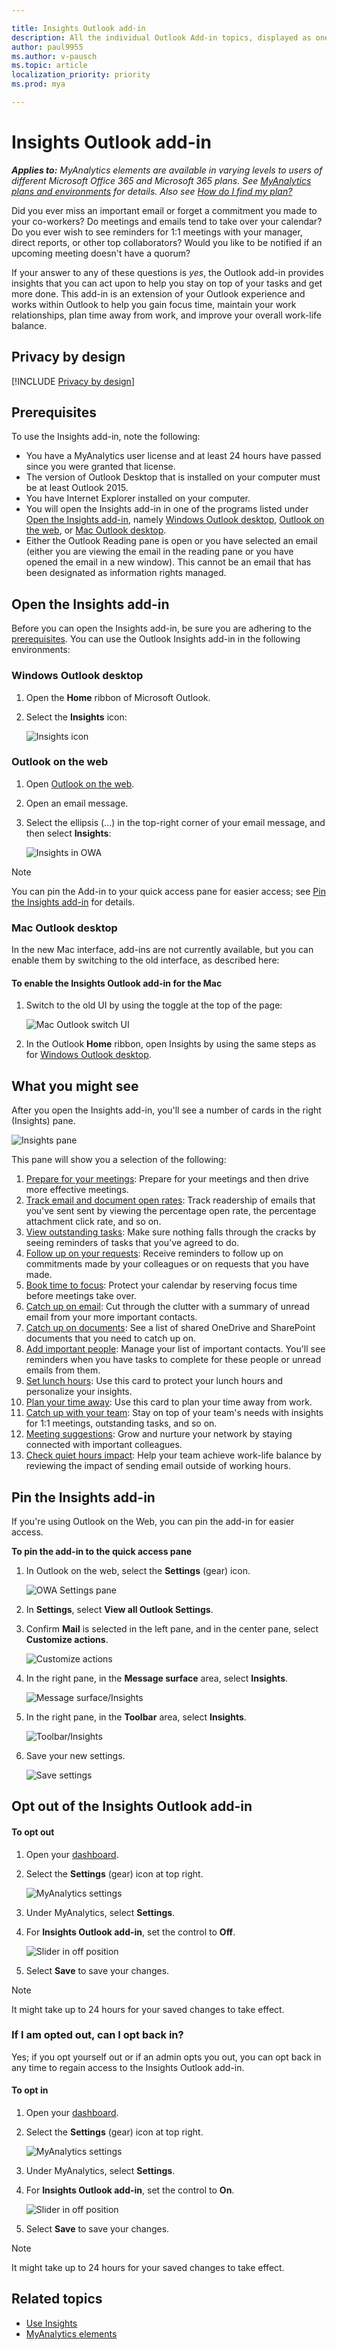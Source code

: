 ```yaml
---

title: Insights Outlook add-in
description: All the individual Outlook Add-in topics, displayed as one in MyAnalytics
author: paul9955
ms.author: v-pausch
ms.topic: article
localization_priority: priority 
ms.prod: mya

---
```


# Insights Outlook add-in

_**Applies to:** MyAnalytics elements are available in varying levels to users of different Microsoft Office 365 and Microsoft 365 plans. See [MyAnalytics plans and environments](../overview/plans-environments.md) for details. Also see [How do I find my plan?](../overview/mya-faq.md#q4-how-can-i-find-out-what-my-plan-is)_

Did you ever miss an important email or forget a commitment you made to your co-workers? Do meetings and emails tend to take over your calendar? Do you ever wish to see reminders for 1:1 meetings with your manager, direct reports, or other top collaborators? Would you like to be notified if an upcoming meeting doesn't have a quorum?

If your answer to any of these questions is _yes_, the Outlook add-in provides insights that you can act upon to help you stay on top of your tasks and get more done. This add-in is an extension of your Outlook experience and works within Outlook to help you gain focus time, maintain your work relationships, plan time away from work, and improve your overall work-life balance.

## Privacy by design 

[!INCLUDE [Privacy by design](../includes/privacy-by-design.md)]

## Prerequisites

To use the Insights add-in, note the following:

 * You have a MyAnalytics user license and at least 24 hours have passed since you were granted that license.
 * The version of Outlook Desktop that is installed on your computer must be at least Outlook 2015.
 * You have Internet Explorer installed on your computer. 
 * You will open the Insights add-in in one of the programs listed under [Open the Insights add-in](#open-the-insights-add-in), namely [Windows Outlook desktop](#windows-outlook-desktop), [Outlook on the web](#outlook-on-the-web), or [Mac Outlook desktop](#mac-outlook-desktop). 
 * Either the Outlook Reading pane is open or you have selected an email (either you are viewing the email in the reading pane or you have opened the email in a new window). This cannot be an email that has been designated as information rights managed.

## Open the Insights add-in

Before you can open the Insights add-in, be sure you are adhering to the [prerequisites](#prerequisites). You can use the Outlook Insights add-in in the following environments: 

### Windows Outlook desktop

1. Open the **Home** ribbon of Microsoft Outlook.

2. Select the **Insights** icon:

    ![Insights icon](../../images/mya/use/insights-view-sm.png)

### Outlook on the web

1. Open [Outlook on the web](https://outlook.office.com/mail/inbox).

2. Open an email message.

3. Select the ellipsis (...) in the top-right corner of your email message, and then select **Insights**:

   ![Insights in OWA](../../images/mya/use/insights-in-owa.png)

> [!Note] 
> You can pin the Add-in to your quick access pane for easier access; see [Pin the Insights add-in](#pin-the-insights-add-in) for details.   

### Mac Outlook desktop

In the new Mac interface, add-ins are not currently available, but you can enable them by switching to the old interface, as described here: 
 
#### To enable the Insights Outlook add-in for the Mac

1. Switch to the old UI by using the toggle at the top of the page:

   ![Mac Outlook switch UI](../../images/mya/use/mac-outlook-switch-ui.png)
 
2. In the Outlook **Home** ribbon, open Insights by using the same steps as for [Windows Outlook desktop](#windows-outlook-desktop).

## What you might see

After you open the Insights add-in, you'll see a number of cards in the right (Insights) pane. 

![Insights pane](../../images/mya/use/insights-cards-trunc-2.png)
  
This pane will show you a selection of the following:

1.	[Prepare for your meetings](use-the-insights.md#prepare-for-your-meetings): Prepare for your meetings and then drive more effective meetings.
2.	[Track email and document open rates](use-the-insights.md#track-email-and-document-open-rates): Track readership of emails that you've sent sent by viewing the percentage open rate, the percentage attachment click rate, and so on.
3.	[View outstanding tasks](use-the-insights.md#view-outstanding-tasks): Make sure nothing falls through the cracks by seeing reminders of tasks that you've agreed to do. 
4.	[Follow up on your requests](use-the-insights.md#follow-up-on-your-requests): Receive reminders to follow up on commitments made by your colleagues or on requests that you have made.  
5.	[Book time to focus](use-the-insights.md#book-time-to-focus): Protect your calendar by reserving focus time before meetings take over.  
6.	[Catch up on email](use-the-insights.md#catch-up-on-email): Cut through the clutter with a summary of unread email from your more important contacts. 
7.	[Catch up on documents](use-the-insights.md#catch-up-on-documents): See a list of shared OneDrive and SharePoint documents that you need to catch up on.  
8.	[Add important people](use-the-insights.md#add-important-people): Manage your list of important contacts. You'll see reminders when you have tasks to complete for these people or unread emails from them.
9.	[Set lunch hours](use-the-insights.md#set-lunch-hours): Use this card to protect your lunch hours and personalize your insights.
10.	[Plan your time away](use-the-insights.md#plan-your-time-away): Use this card to plan your time away from work.
11.	[Catch up with your team](use-the-insights.md#catch-up-with-your-team): Stay on top of your team's needs with insights for 1:1 meetings, outstanding tasks, and so on. 
12.	[Meeting suggestions](use-the-insights.md#meeting-suggestions): Grow and nurture your network by staying connected with important colleagues.
13.	[Check quiet hours impact](use-the-insights.md#check-quiet-hours-impact): Help your team achieve work-life balance by reviewing the impact of sending email outside of working hours.

<!-- no need for this probably, so test
For information about how best to use particular Insights, see [Us Insights](use-the-insights.md).
-->

## Pin the Insights add-in

If you're using Outlook on the Web, you can pin the add-in for easier access.  

**To pin the add-in to the quick access pane**

1. In Outlook on the web, select the **Settings** (gear) icon.

    ![OWA Settings pane](../../images/mya/use/owa-settings.png) 

2. In **Settings**, select **View all Outlook Settings**.
3. Confirm **Mail** is selected in the left pane, and in the center pane, select **Customize actions**.

    ![Customize actions](../../images/mya/use/customize-actions.png) 

4. In the right pane, in the **Message surface** area, select **Insights**.

    ![Message surface/Insights](../../images/mya/use/msg-surface-insights.png) 

5. In the right pane, in the **Toolbar** area, select **Insights**.

    ![Toolbar/Insights](../../images/mya/use/toolbar-surface-insights.png) 

6. Save your new settings.

    ![Save settings](../../images/mya/use/save-settings.png) 

## Opt out of the Insights Outlook add-in

#### To opt out

1. Open your [dashboard](https://myanalytics.microsoft.com).
2. Select the **Settings** (gear) icon at top right.

    ![MyAnalytics settings](../../Images/mya/use/mya-gear-settings.png)

3. Under MyAnalytics, select **Settings**.
4. For **Insights Outlook add-in**, set the control to **Off**.

    ![Slider in off position](../../Images/mya/use/add-in-slider-opt-out.png)
  
5. Select **Save** to save your changes.

> [!NOTE]
> It might take up to 24 hours for your saved changes to take effect.

### If I am opted out, can I opt back in?

Yes; if you opt yourself out or if an admin opts you out, you can opt back in any time to regain access to the Insights Outlook add-in.

#### To opt in

1. Open your [dashboard](https://myanalytics.microsoft.com).
2. Select the **Settings** (gear) icon at top right.

    ![MyAnalytics settings](../../Images/mya/use/mya-gear-settings.png)

3. Under MyAnalytics, select **Settings**.
4. For **Insights Outlook add-in**, set the control to **On**.

    ![Slider in off position](../../Images/mya/use/add-in-slider-opt-in.png)
  
5. Select **Save** to save your changes.

> [!NOTE]
> It might take up to 24 hours for your saved changes to take effect.

## Related topics

* [Use Insights](use-the-insights.md)
* [MyAnalytics elements](MyA-elements.md)